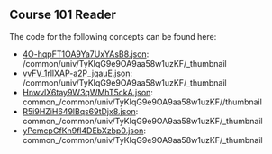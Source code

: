 ## Course 101 Reader

The code for the following concepts can be found here: 

- [4O\-hqpFT1OA9Ya7UxYAsB8.json](4O-hqpFT1OA9Ya7UxYAsB8.json): /common/univ/TyKIqG9e9OA9aa58w1uzKF/\_thumbnail
- [vvFV\_1rllXAP\-a2P\_jqauE.json](vvFV_1rllXAP-a2P_jqauE.json): /common/univ/TyKIqG9e9OA9aa58w1uzKF/\_thumbnail
- [HnwvlX6tay9W3qWMhT5ckA.json](HnwvlX6tay9W3qWMhT5ckA.json): common\_/common/univ/TyKIqG9e9OA9aa58w1uzKF//thumbnail
- [R5i9HZiH649lBqs69tDjx8.json](R5i9HZiH649lBqs69tDjx8.json): common\_/common/univ/TyKIqG9e9OA9aa58w1uzKF/\_thumbnail
- [yPcmcpGfKn9fl4DEbXzbp0.json](yPcmcpGfKn9fl4DEbXzbp0.json): common\_/common/univ/TyKIqG9e9OA9aa58w1uzKF/\_thumbnail
